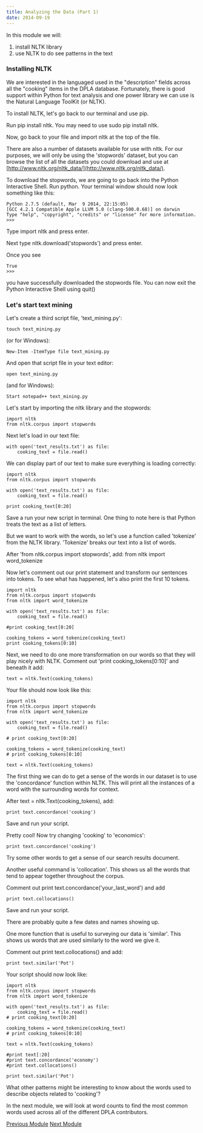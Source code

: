 ```yaml
---
title: Analyzing the Data (Part 1)
date: 2014-09-19
---
```


In this module we will:

1. install NLTK library
2. use NLTK to do see patterns in the text

### Installing NLTK

We are interested in the languaged used in the "description" fields across all the "cooking" items in the DPLA database. Fortunately, there is good support within Python for text analysis and one power library we can use is the Natural Language ToolKit (or NLTK).

To install NLTK, let's go back to our terminal and use pip.

Run <span class = "command">pip install nltk</span>. You may need to use <span class="command">sudo pip install nltk</span>.

Now, go back to your file and import nltk at the top of the file.

There are also a number of datasets available for use with nltk. For our purposes, we will only be using the 'stopwords' dataset, but you can browse the list of all the datasets you could download and use at [http://www.nltk.org/nltk_data/](http://www.nltk.org/nltk_data/). 

To download the stopwords, we are going to go back into the Python Interactive Shell. Run <span class="command">python</span>. Your terminal window should now look something like this:

    Python 2.7.5 (default, Mar  9 2014, 22:15:05)
    [GCC 4.2.1 Compatible Apple LLVM 5.0 (clang-500.0.68)] on darwin
    Type "help", "copyright", "credits" or "license" for more information.
    >>> 

Type <span class="command">import nltk</span> and press enter.

Next type <span class="command">nltk.download('stopwords')</span> and press enter.

Once you see 
    
    True
    >>>

you have successfully downloaded the stopwords file. You can now exit the Python Interactive Shell using <span class="command">quit()</span>

### Let's start text mining

Let's create a third script file, 'text_mining.py':

    touch text_mining.py

(or for Windows):
    
    New-Item -ItemType file text_mining.py

And open that script file in your text editor:

    open text_mining.py

(and for Windows):
    
    Start notepad++ text_mining.py

Let's start by importing the nltk library and the stopwords:

    import nltk
    from nltk.corpus import stopwords

Next let's load in our text file:

    with open('text_results.txt') as file:
        cooking_text = file.read()

We can display part of our text to make sure everything is loading correctly:

    import nltk
    from nltk.corpus import stopwords

    with open('text_results.txt') as file:
        cooking_text = file.read()

    print cooking_text[0:20]

Save a run your new script in terminal. One thing to note here is that Python treats the text as a list of letters. 

But we want to work with the words, so let's use a function called 'tokenize' from the NLTK library. 'Tokenize' breaks our text into a list of words.

After 'from nltk.corpus import stopwords', add:
    from nltk import word_tokenize

Now let's comment out our print statement and transform our sentences into tokens. To see what has happened, let's also print the first 10 tokens.

    import nltk
    from nltk.corpus import stopwords
    from nltk import word_tokenize

    with open('text_results.txt') as file:
        cooking_text = file.read()

    #print cooking_text[0:20]

    cooking_tokens = word_tokenize(cooking_text)
    print cooking_tokens[0:10]

Next, we need to do one more transformation on our words so that they will play nicely with NLTK. Comment out 'print cooking_tokens[0:10]' and beneath it add:

    text = nltk.Text(cooking_tokens)

Your file should now look like this:

    import nltk
    from nltk.corpus import stopwords
    from nltk import word_tokenize

    with open('text_results.txt') as file:
        cooking_text = file.read()

    # print cooking_text[0:20]

    cooking_tokens = word_tokenize(cooking_text)
    # print cooking_tokens[0:10]

    text = nltk.Text(cooking_tokens)

The first thing we can do to get a sense of the words in our dataset is to use the 'concordance' function within NLTK. This will print all the instances of a word with the surrounding words for context.

After <span class="command">text = nltk.Text(cooking_tokens)</span>, add:

    print text.concordance('cooking')

Save and run your script.

Pretty cool! Now try changing 'cooking' to 'economics':

    print text.concordance('cooking')

Try some other words to get a sense of our search results document.

Another useful command is 'collocation'. This shows us all the words that tend to appear together throughout the corpus.

Comment out <span class="command">print text.concordance('your_last_word')</span> and add 

    print text.collocations()

Save and run your script.

There are probably quite a few dates and names showing up. 

One more function that is useful to surveying our data is 'similar'. This shows us words that are used similarly to the word we give it.

Comment out <span class="command"> print text.collocations()</span> and add:

    print text.similar('Pot')

Your script should now look like:

    import nltk
    from nltk.corpus import stopwords
    from nltk import word_tokenize

    with open('text_results.txt') as file:
        cooking_text = file.read()
    # print cooking_text[0:20]

    cooking_tokens = word_tokenize(cooking_text)
    # print cooking_tokens[0:10]

    text = nltk.Text(cooking_tokens)

    #print text[:20]
    #print text.concordance('economy')
    #print text.collocations()

    print text.similar('Pot')

What other patterns might be interesting to know about the words used to describe objects related to 'cooking'?

In the next module, we will look at word counts to find the most common words used across all of the different DPLA contributors. 

<span class="left">[Previous Module](module10.html)</span>
<span class="right">[Next Module](module12.html)</span>